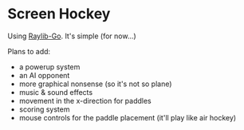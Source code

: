 # Screen Hockey

Using [Raylib-Go](https://github.com/gen2brain/raylib-go). It's simple (for now...)

Plans to add:
* a powerup system
* an AI opponent
* more graphical nonsense (so it's not so plane)
* music & sound effects
* movement in the x-direction for paddles
* scoring system
* mouse controls for the paddle placement (it'll play like air hockey)
